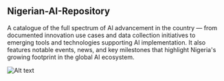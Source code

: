 ## Nigerian-AI-Repository <br>
A catalogue of the full spectrum of AI advancement in the country — from documented innovation use cases and data collection initiatives to emerging tools and technologies supporting AI implementation. It also features notable events, news, and key milestones that highlight Nigeria's growing footprint in the global AI ecosystem.<br>


![Alt text](https://github.com/aicollectiveng/Embeddings/blob/main/Nigerian%20AI%20Repository.png)<br>
  
